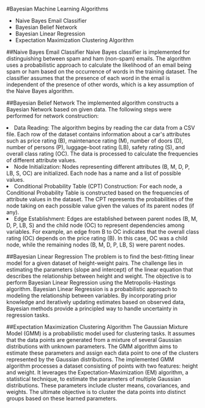 #Bayesian Machine Learning Algorithms
<ul>
  <li>Naive Bayes Email Classifier</li>
  <li>Bayesian Belief Network</li>
  <li>Bayesian Linear Regression</li>
  <li>Expectation Maximization Clustering Algorithm</li>
</ul>

##Naive Bayes Email Classifier
Naive Bayes classifier is implemented for distinguishing between spam and ham (non-spam) emails. 
The algorithm uses a probabilistic approach to calculate the likelihood of an email being spam or ham based on the occurrence of words in the training dataset. 
The classifier assumes that the presence of each word in the email is independent of the presence of other words, which is a key assumption of the Naive Bayes algorithm.

##Bayesian Belief Network
The implemented algorithm constructs a Bayesian Network based on given data. The following steps were performed for network construction:
<li>Data Reading: The algorithm begins by reading the car data from a CSV file. Each row of the dataset contains information about a car's attributes such as price rating (B), maintenance rating (M), number of doors (D), number of persons (P), luggage-boot rating (LB), safety rating (S), and overall class rating (OC). The data is processed to calculate the frequencies of different attribute values.</li>
<li>Node Initialization: Nodes representing different attributes (B, M, D, P, LB, S, OC) are initialized. Each node has a name and a list of possible values.</li>
<li>Conditional Probability Table (CPT) Construction: For each node, a Conditional Probability Table is constructed based on the frequencies of attribute values in the dataset. The CPT represents the probabilities of the node taking on each possible value
given the values of its parent nodes (if any).</li>
<li>Edge Establishment: Edges are established between parent nodes (B, M, D, P, LB, S)
and the child node (OC) to represent dependencies among variables. For example, an edge from B to OC indicates that the overall class rating (OC) depends on the price rating (B). In this case, OC was a child node, while the remaining nodes (B, M, D, P, LB, S) were parent nodes.</li>

##Bayesian Linear Regression
The problem is to find the best-fitting linear model for a given dataset of height-weight pairs. 
The challenge lies in estimating the parameters (slope and intercept) of the linear equation that describes the relationship between height and weight.
The objective is to perform Bayesian Linear Regression using the Metropolis-Hastings algorithm. 
Bayesian Linear Regression is a probabilistic approach to modeling the relationship between variables. 
By incorporating prior knowledge and iteratively updating estimates based on observed data, Bayesian methods provide a principled way to handle uncertainty in regression tasks.

##Expectation Maximization Clustering Algorithm
The Gaussian Mixture Model (GMM) is a probabilistic model used for clustering tasks. 
It assumes that the data points are generated from a mixture of several Gaussian distributions with unknown parameters. 
The GMM algorithm aims to estimate these parameters and assign each data point to one of the clusters represented by the Gaussian distributions.
The implemented GMM algorithm processes a dataset consisting of points with two features: height and weight. 
It leverages the Expectation-Maximization (EM) algorithm, a statistical technique, to estimate the parameters of multiple Gaussian distributions. 
These parameters include cluster means, covariances, and weights. 
The ultimate objective is to cluster the data points into distinct groups based on these learned parameters.
